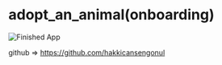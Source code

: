 # adopt_an_animal(onboarding)



![Finished App](https://github.com/hakkicansengonul/images/blob/master/adopt_an_animal.gif)



github =>  https://github.com/hakkicansengonul

